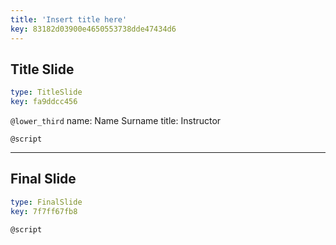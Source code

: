 ```yaml
---
title: 'Insert title here'
key: 83182d03900e4650553738dde47434d6
---
```


## Title Slide

```yaml
type: TitleSlide
key: fa9ddcc456
```

`@lower_third`
name: Name Surname
title: Instructor

`@script`


---

## Final Slide

```yaml
type: FinalSlide
key: 7f7ff67fb8
```

`@script`
